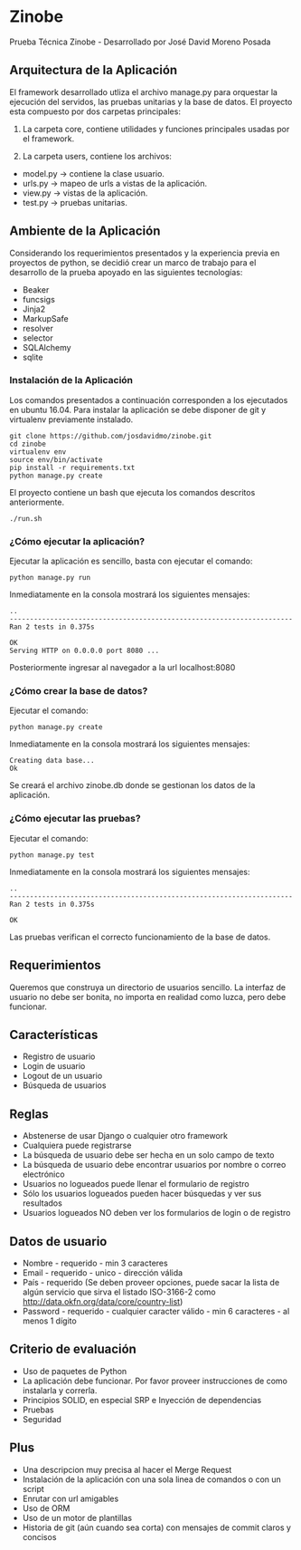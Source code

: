 # Zinobe

Prueba Técnica Zinobe - Desarrollado por José David Moreno Posada

## Arquitectura de la Aplicación

El framework desarrollado utliza el archivo manage.py para orquestar la ejecución del servidos, las pruebas unitarias y la base de datos. El proyecto esta compuesto por dos carpetas principales:

1. La carpeta core, contiene utilidades y funciones principales usadas por el framework.

2. La carpeta users, contiene los archivos:

  * model.py -> contiene la clase usuario.
  * urls.py -> mapeo de urls a vistas de la aplicación.
  * view.py -> vistas de la aplicación.
  * test.py -> pruebas unitarias.


## Ambiente de la Aplicación

Considerando los requerimientos presentados y la experiencia previa en proyectos de python, se decidió crear un marco de trabajo para el desarrollo de la prueba apoyado en las siguientes tecnologías:

-   Beaker
-   funcsigs
-   Jinja2
-   MarkupSafe
-   resolver
-   selector
-   SQLAlchemy
-   sqlite

### Instalación de la Aplicación

Los comandos presentados a continuación corresponden a los ejecutados en ubuntu 16.04. Para instalar la aplicación se debe disponer de git y virtualenv previamente instalado.

    git clone https://github.com/josdavidmo/zinobe.git
    cd zinobe
    virtualenv env
    source env/bin/activate
    pip install -r requirements.txt
    python manage.py create

El proyecto contiene un bash que ejecuta los comandos descritos anteriormente.

    ./run.sh

### ¿Cómo ejecutar la aplicación?

Ejecutar la aplicación es sencillo, basta con ejecutar el comando:

    python manage.py run

Inmediatamente en la consola mostrará los siguientes mensajes:

    ..
    ----------------------------------------------------------------------
    Ran 2 tests in 0.375s

    OK
    Serving HTTP on 0.0.0.0 port 8080 ...

Posteriormente ingresar al navegador a la url localhost:8080

### ¿Cómo crear la base de datos?

Ejecutar el comando:

    python manage.py create

Inmediatamente en la consola mostrará los siguientes mensajes:

    Creating data base...
    Ok

Se creará el archivo zinobe.db donde se gestionan los datos de la aplicación.

### ¿Cómo ejecutar las pruebas?

Ejecutar el comando:

    python manage.py test

Inmediatamente en la consola mostrará los siguientes mensajes:

    ..
    ----------------------------------------------------------------------
    Ran 2 tests in 0.375s

    OK

Las pruebas verifican el correcto funcionamiento de la base de datos.

## Requerimientos

Queremos que construya un directorio de usuarios sencillo. La interfaz de usuario no debe ser bonita, no importa en realidad como luzca, pero debe funcionar.

## Características

-   Registro de usuario
-   Login de usuario
-   Logout de un usuario
-   Búsqueda de usuarios

## Reglas

-   Abstenerse de usar Django o cualquier otro framework
-   Cualquiera puede registrarse
-   La búsqueda de usuario debe ser hecha en un solo campo de texto
-   La búsqueda de usuario debe encontrar usuarios por nombre o correo electrónico
-   Usuarios no logueados puede llenar el formulario de registro
-   Sólo los usuarios logueados pueden hacer búsquedas y ver sus resultados
-   Usuarios logueados NO deben ver los formularios de login o de registro

## Datos de usuario

-   Nombre - requerido - min 3 caracteres
-   Email - requerido - unico - dirección válida
-   País - requerido (Se deben proveer opciones, puede sacar la lista de algún servicio que sirva el listado ISO-3166-2 como <http://data.okfn.org/data/core/country-list>)
-   Password - requerido - cualquier caracter válido - min 6 caracteres - al menos 1 dígito

## Criterio de evaluación

-   Uso de paquetes de Python
-   La aplicación debe funcionar. Por favor proveer instrucciones de como instalarla y correrla.
-   Principios SOLID, en especial SRP e Inyección de dependencias
-   Pruebas
-   Seguridad

## Plus

-   Una descripcion muy precisa al hacer el Merge Request
-   Instalación de la aplicación con una sola linea de comandos o con un script
-   Enrutar con url amigables
-   Uso de ORM
-   Uso de un motor de plantillas
-   Historia de git (aún cuando sea corta) con mensajes de commit claros y concisos
